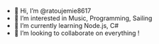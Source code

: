 - 👋 Hi, I’m @ratoujemie8617
- 👀 I’m interested in Music, Programming, Sailing
- 🌱 I’m currently learning Node.js, C#
- 💞️ I’m looking to collaborate on everything !
